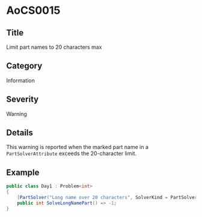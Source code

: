 # AoCS0015

## Title
Limit part names to 20 characters max

## Category
Information

## Severity
Warning

## Details
This warning is reported when the marked part name in a `PartSolverAttribute` exceeds the 20-character limit.

## Example
```csharp
public class Day1 : Problem<int>
{
    [PartSolver("Long name over 20 characters", SolverKind = PartSolverKind.Custom)] // AoCS0015 will appear here
    public int SolveLongNamePart() => -1;
}
```
